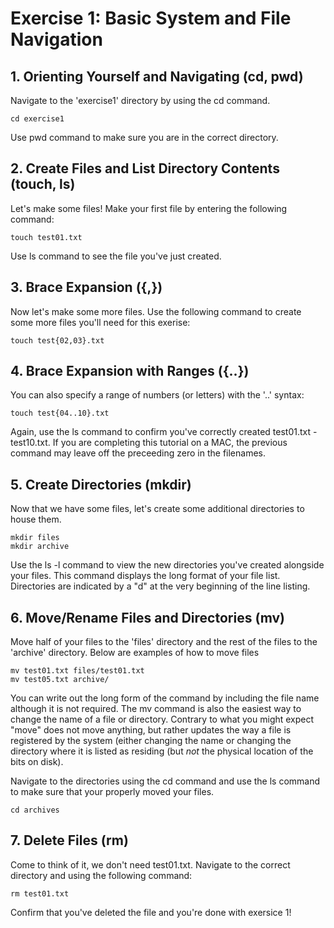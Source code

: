 # Exercise 1: Basic System and File Navigation

## 1. Orienting Yourself and Navigating (cd, pwd)
Navigate to the 'exercise1' directory by using the cd command.

    cd exercise1

Use pwd command to make sure you are in the correct directory.
    
## 2. Create Files and List Directory Contents (touch, ls)
Let's make some files! Make your first file by entering the following command:

    touch test01.txt

Use ls command to see the file you've just created.
    
## 3. Brace Expansion ({,})
Now let's make some more files. Use the following command to create some more files you'll need for this exerise: 

    touch test{02,03}.txt
    
## 4. Brace Expansion with Ranges ({..})
You can also specify a range of numbers (or letters) with the '..' syntax:
    
    touch test{04..10}.txt
    
Again, use the ls command to confirm you've correctly created test01.txt - test10.txt.
If you are completing this tutorial on a MAC, the previous command may leave off the preceeding zero in the filenames.

## 5. Create Directories (mkdir)
Now that we have some files, let's create some additional directories to house them. 

    mkdir files
    mkdir archive

Use the ls -l command to view the new directories you've created alongside your files. This command displays the long format of your file list. Directories are indicated by a "d" at the very beginning of the line listing.

## 6. Move/Rename Files and Directories (mv)
Move half of your files to the 'files' directory and the rest of the files to the 'archive' directory. Below are examples of how to move files

    mv test01.txt files/test01.txt
    mv test05.txt archive/
    
You can write out the long form of the command by including the file name although it is not required.  The mv command is also the easiest way to change the name of a file or directory.  Contrary to what you might expect "move" does not move anything, but rather updates the way a file is registered by the system (either changing the name or changing the directory where it is listed as residing (but *not* the physical location of the bits on disk).
    
Navigate to the directories using the cd command and use the ls command to make sure that your properly moved your files.

    cd archives

## 7. Delete Files (rm)
Come to think of it, we don't need test01.txt. Navigate to the correct directory and using the following command:

    rm test01.txt
    
Confirm that you've deleted the file and you're done with exersice 1!
